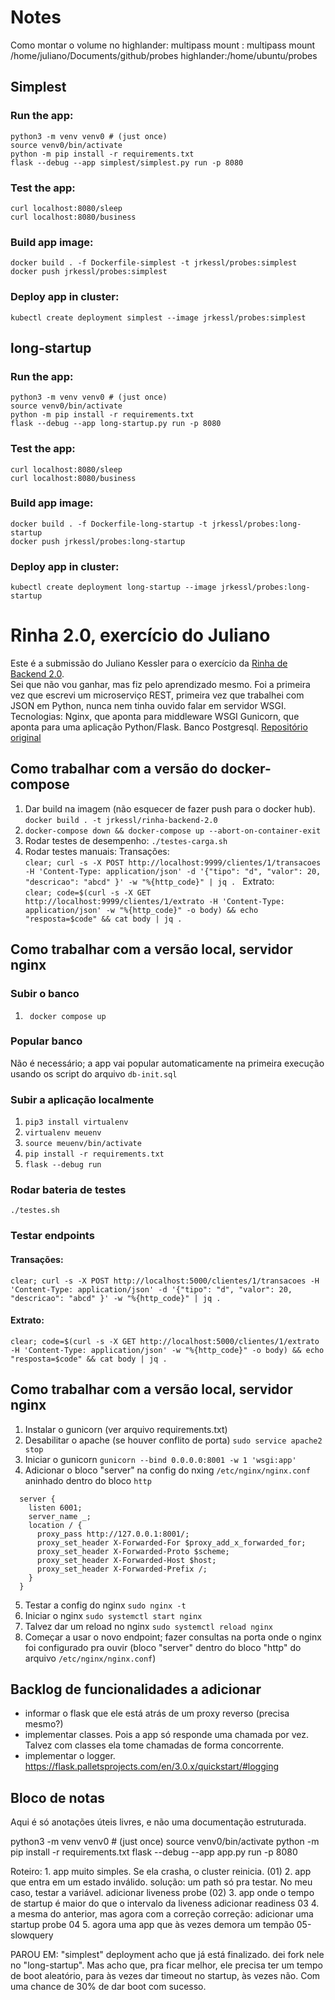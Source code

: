 # Notes

Como montar o volume no highlander:
multipass mount <source folder> <target VM>:<target folder>
multipass mount /home/juliano/Documents/github/probes highlander:/home/ubuntu/probes

## Simplest
### Run the app: 
```
python3 -m venv venv0 # (just once)
source venv0/bin/activate
python -m pip install -r requirements.txt
flask --debug --app simplest/simplest.py run -p 8080
```
### Test the app:
```
curl localhost:8080/sleep
curl localhost:8080/business
```
### Build app image:
```
docker build . -f Dockerfile-simplest -t jrkessl/probes:simplest
docker push jrkessl/probes:simplest
```
### Deploy app in cluster:
```
kubectl create deployment simplest --image jrkessl/probes:simplest
```




## long-startup
### Run the app: 
```
python3 -m venv venv0 # (just once)
source venv0/bin/activate
python -m pip install -r requirements.txt
flask --debug --app long-startup.py run -p 8080
```
### Test the app:
```
curl localhost:8080/sleep
curl localhost:8080/business
```
### Build app image:
```
docker build . -f Dockerfile-long-startup -t jrkessl/probes:long-startup 
docker push jrkessl/probes:long-startup
```
### Deploy app in cluster:
```
kubectl create deployment long-startup --image jrkessl/probes:long-startup
```




# Rinha 2.0, exercício do Juliano
Este é a submissão do Juliano Kessler para o exercício da [Rinha de Backend 2.0](https://github.com/zanfranceschi/rinha-de-backend-2024-q1).  
Sei que não vou ganhar, mas fiz pelo aprendizado mesmo. Foi a primeira vez que escrevi um microserviço REST, primeira vez que trabalhei com JSON em Python, nunca nem tinha ouvido falar em servidor WSGI. 
Tecnologias: Nginx, que aponta para middleware WSGI Gunicorn, que aponta para uma aplicação Python/Flask. Banco Postgresql. 
[Repositório original](https://github.com/jrkessl/rinha-backend-2.0)
## Como trabalhar com a versão do docker-compose
1. Dar build na imagem (não esquecer de fazer push para o docker hub). ```docker build . -t jrkessl/rinha-backend-2.0```
2. ```docker-compose down && docker-compose up --abort-on-container-exit```
3. Rodar testes de desempenho: ```./testes-carga.sh```
4. Rodar testes manuais:
Transações:  
```clear; curl -s -X POST http://localhost:9999/clientes/1/transacoes -H 'Content-Type: application/json' -d '{"tipo": "d", "valor": 20, "descricao": "abcd" }' -w "%{http_code}" | jq . ```
Extrato:  
```clear; code=$(curl -s -X GET http://localhost:9999/clientes/1/extrato -H 'Content-Type: application/json' -w "%{http_code}" -o body) && echo "resposta=$code" && cat body | jq . ```
## Como trabalhar com a versão local, servidor nginx
### Subir o banco
1.  ``` docker compose up```
### Popular banco
Não é necessário; a app vai popular automaticamente na primeira execução usando os script do arquivo ```db-init.sql```
### Subir a aplicação localmente
1.  ```pip3 install virtualenv```
2.  ```virtualenv meuenv ```
3.  ```source meuenv/bin/activate```
4.  ```pip install -r requirements.txt```
5.  ```flask --debug run```
### Rodar bateria de testes
```./testes.sh```
### Testar endpoints
#### Transações:
```clear; curl -s -X POST http://localhost:5000/clientes/1/transacoes -H 'Content-Type: application/json' -d '{"tipo": "d", "valor": 20, "descricao": "abcd" }' -w "%{http_code}" | jq . ```
#### Extrato:
```clear; code=$(curl -s -X GET http://localhost:5000/clientes/1/extrato -H 'Content-Type: application/json' -w "%{http_code}" -o body) && echo "resposta=$code" && cat body | jq . ```

## Como trabalhar com a versão local, servidor nginx
1. Instalar o gunicorn (ver arquivo requirements.txt)
2. Desabilitar o apache (se houver conflito de porta) ```sudo service apache2 stop```
3. Iniciar o gunicorn ```gunicorn --bind 0.0.0.0:8001 -w 1 'wsgi:app'```
4. Adicionar o bloco "server" na config do nxing ```/etc/nginx/nginx.conf``` aninhado dentro do bloco ```http```
```
  server {
    listen 6001;
    server_name _;
    location / {
      proxy_pass http://127.0.0.1:8001/;
      proxy_set_header X-Forwarded-For $proxy_add_x_forwarded_for;
      proxy_set_header X-Forwarded-Proto $scheme;
      proxy_set_header X-Forwarded-Host $host;
      proxy_set_header X-Forwarded-Prefix /;
    }
  }
```
5. Testar a config do nginx ```sudo nginx -t```
6. Iniciar o nginx ```sudo systemctl start nginx```
7. Talvez dar um reload no nginx ```sudo systemctl reload nginx```
8. Começar a usar o novo endpoint; fazer consultas na porta onde o nginx foi configurado pra ouvir (bloco "server" dentro do bloco "http" do arquivo ```/etc/nginx/nginx.conf```)
## Backlog de funcionalidades a adicionar
 - informar o flask que ele está atrás de um proxy reverso (precisa mesmo?)
 - implementar classes. Pois a app só responde uma chamada por vez. Talvez com classes ela tome chamadas de forma concorrente.
 - implementar o logger. https://flask.palletsprojects.com/en/3.0.x/quickstart/#logging
## Bloco de notas
Aqui é só anotações úteis livres, e não uma documentação estruturada.




python3 -m venv venv0 # (just once)
source venv0/bin/activate
python -m pip install -r requirements.txt
flask --debug --app app.py run -p 8080

Roteiro:
    1. app muito simples. Se ela crasha, o cluster reinicia. (01)
    2. app que entra em um estado inválido. 
        solução: um path só pra testar. No meu caso, testar a variável. 
        adicionar liveness probe 
        (02)
    3. app onde o tempo de startup é maior do que o intervalo da liveness 
        adicionar readiness
        03
    4. a mesma do anterior, mas agora com a correção
        correção: adicionar uma startup probe 
        04
    5. agora uma app que às vezes demora um tempão
        05-slowquery

PAROU EM: 
  "simplest" deployment acho que já está finalizado.
  dei fork nele no "long-startup". Mas acho que, pra ficar melhor, ele precisa ter um tempo de boot aleatório, para às vezes dar timeout no startup, às vezes não. Com uma chance de 30% de dar boot com sucesso. 